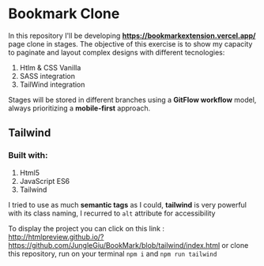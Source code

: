# Bookmark Clone
In this repository I'll be developing **https://bookmarkextension.vercel.app/** page clone in stages. The objective of this exercise is to show my capacity to paginate and layout complex designs with different tecnologies:

1. Htlm & CSS Vanilla
2. SASS integration
3. TailWind integration

Stages will be stored in different branches using a **GitFlow workflow** model, always prioritizing a **mobile-first** approach.

## Tailwind 


### Built with:
1. Html5
2. JavaScript ES6
3. Tailwind 

 I tried to use as much **semantic tags** as I could, **tailwind** is very powerful with its class naming, I recurred to `alt` attribute for accessibility

To display the project you can click on this link :
http://htmlpreview.github.io/?https://github.com/JungleGiu/BookMark/blob/tailwind/index.html
or clone this repository, run on your terminal `npm i` and `npm run tailwind`